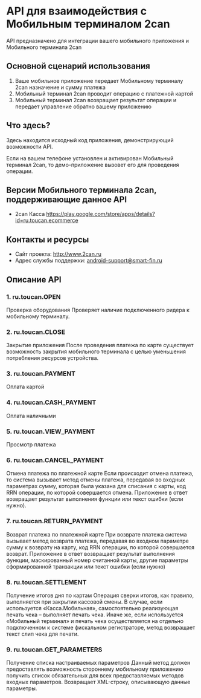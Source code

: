 # API для взаимодействия с Мобильным терминалом 2can

API предназначено для интеграции вашего мобильного приложения и Мобильного терминала 2can

## Основной сценарий использования

1. Ваше мобильное приложение передает Мобильному терминалу 2can назначение и сумму платежа
2. Мобильный терминал 2can проводит операцию с платежной картой
3. Мобильный терминал 2can возвращает результат операции и передает управление обратно вашему приложению

## Что здесь?

Здесь находится исходный код приложения, демонстрирующий возможности API.

Если на вашем телефоне установлен и активирован
Мобильный терминал 2can, то демо-приложение вызовет его для проведения операции. 

## Версии Мобильного терминала 2can, поддерживающие данное API

- 2can Касса https://play.google.com/store/apps/details?id=ru.toucan.ecommerce

## Контакты и ресурсы

- Сайт проекта: http://www.2can.ru
- Адрес службы поддержки: android-support@smart-fin.ru

## Описание API

### 1. ru.toucan.OPEN 
Проверка оборудования
Проверяет наличие подключенного ридера к мобильному терминалу. 
 
### 2. ru.toucan.CLOSE
Закрытие приложения
После проведения платежа по карте существует возможность закрытия мобильного терминала с целью уменьшения потребления ресурсов устройства.
 
### 3. ru.toucan.PAYMENT
Оплата картой

### 4. ru.toucan.CASH_PAYMENT
Оплата наличными

### 5. ru.toucan.VIEW_PAYMENT
Просмотр платежа

### 6. ru.toucan.CANCEL_PAYMENT
Отмена платежа по платежной карте
Если происходит отмена платежа, то система вызывает метод отмены платежа, передавая во входных параметрах сумму, которая была указана для списания с карты, код RRN операции, по которой совершается отмена. Приложение в ответ возвращает результат выполнения функции или текст ошибки (если нужно).

### 7. ru.toucan.RETURN_PAYMENT
Возврат платежа по платежной карте
При возврате платежа система вызывает метод возврата платежа, передавая во входном параметре сумму к возврату на карту, код RRN операции, по которой совершается возврат. Приложение в ответ возвращает результат выполнения функции, маскированный номер считанной карты, другие параметры сформированной транзакции или текст ошибки (если нужно)

### 8. ru.toucan.SETTLEMENT
Получение итогов дня по картам
Операция сверки итогов, как правило, выполняется при закрытии кассовой смены. В случае, если используется «Касса.Мобильная», самостоятельно реализующая печать чека – выполняет печать чека. Иначе же, если используется «Мобильный терминал» и печать чека осуществляется на отдельно подключенном к системе фискальном регистраторе, метод возвращает текст слип чека для печати.   

### 9. ru.toucan.GET_PARAMETERS
Получение списка настраиваемых параметров 
Данный метод должен предоставлять возможность стороннему мобильному приложению получить список обязательных для всех предоставляемых методов входных параметров. Возвращает XML-строку, описывающую данные параметры.
 

